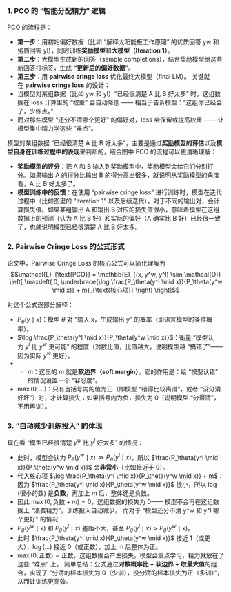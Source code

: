 
### 1. PCO 的 “智能分配精力” 逻辑

PCO 的流程是：
- **第一步**：用初始偏好数据（比如 “解释太阳能板工作原理” 的优质回答 yw 和劣质回答 yl），同时训练**奖励模型**和**大模型（Iteration 1）**。
- **第二步**：大模型生成新的回答（sample completions），结合奖励模型给这些新回答打标签，生成 **“更新后的偏好数据”**。
- **第三步**：用 **pairwise cringe loss** 优化最终大模型（final LM）。
关键就在 **pairwise cringe loss** 的设计：
- 当模型对某组数据（比如 yw 和 yl）“已经很清楚 A 比 B 好太多” 时，这组数据在 loss 计算里的 “权重” 会自动降低 —— 相当于告诉模型：“这组你已经会了，少练点。”
- 而对那些模型 “还分不清哪个更好” 的偏好对，loss 会保留或提高权重 —— 让模型集中精力学这些 “难点”。

模型对某组数据 “已经很清楚 A 比 B 好太多”，主要是通过**奖励模型的评估**以及**模型自身在训练过程中的表现**来判断的，结合图中 PCO 的流程可以更清晰理解：
- **奖励模型的评分**：把 A 和 B 输入到奖励模型中，奖励模型会给它们分别打分。如果输出 A 的得分比输出 B 的得分高出很多，就说明从奖励模型的角度看，A 比 B 好太多了。
- **模型训练中的反馈**：在使用 “pairwise cringe loss” 进行训练时，模型在迭代过程中（比如图里的 “Iteration 1” 以及后续迭代），对于不同的输出对，会计算损失值。如果某组输出 A 和输出 B 对应的损失值很小，意味着模型在这组数据上的预测（认为 A 比 B 好）和实际的偏好（A 确实比 B 好）已经很一致了，也就说明模型已经很清楚 A 比 B 好太多。

### 2. Pairwise Cringe Loss 的公式形式
论文中，Pairwise Cringe Loss 的核心公式可以简化理解为
$$\mathcal{L}_{\text{PCO}} = \mathbb{E}_{(x, y^w, y^l) \sim \mathcal{D}} \left[ \max\left( 0, \underbrace{\log \frac{P_\theta(y^l \mid x)}{P_\theta(y^w \mid x)} + m}_{\text{核心项}} \right) \right]$$

对这个公式逐部分解释：

- $P_\theta(y \mid x)$：模型 $\theta$ 对 “输入 x，生成输出 y” 的概率（即语言模型的条件概率）。
- $\log \frac{P_\theta(y^l \mid x)}{P_\theta(y^w \mid x)}$：衡量 “模型认为 $y^l$ 比 $y^w$ 更可能” 的程度（对数比值，比值越大，说明模型越 “搞错了”—— 因为实际 $y^w$ 更好）。
- + m：这里的 m 就是**软边界（soft margin）**。它的作用是：给 “模型认错” 的情况设置一个 “容忍度”。
- $\max(0, \dots)$：只有当括号内的值为正（即模型 “错得比较离谱”，或者 “没分清好坏”）时，才计算损失；如果括号内为负，损失为 0（说明模型 “分得清”，不用再训）。

### 3. “自动减少训练投入” 的体现

现在看 “模型已经很清楚 $y^w$ 比 $y^l$ 好太多” 的情况：
- 此时，模型会认为 $P_\theta(y^w \mid x) \gg P_\theta(y^l \mid x)$，所以 $\frac{P_\theta(y^l \mid x)}{P_\theta(y^w \mid x)}$ 会**非常小**（比如趋近于 0）。
- 代入核心项 $\log \frac{P_\theta(y^l \mid x)}{P_\theta(y^w \mid x)} + m$：因为 $\frac{P_\theta(y^l \mid x)}{P_\theta(y^w \mid x)}$ 很小，所以 $\log(\text{很小的数})$ 是**负数**，再加上 m 后，整体还是负数。
- 因此 $\max(0, \text{负数} + m) = 0$，这组数据的损失为 0—— 模型不会再在这组数据上 “浪费精力”，训练投入自动减少。
而对于 “模型还分不清 y^w 和 y^l 哪个更好” 的情况：
- $P_\theta(y^w \mid x)$ 和 $P_\theta(y^l \mid x)$ 差距不大，甚至 $P_\theta(y^l \mid x) > P_\theta(y^w \mid x)$。
- 此时 $\frac{P_\theta(y^l \mid x)}{P_\theta(y^w \mid x)}$ 接近 1（或更大），$\log(\dots)$ 接近 0（或正数），加上 m 后整体为正。
- $\max(0, \text{正数}) = \text{正数}$，这组数据会产生损失，模型会重点学习，精力就放在了这些 “难点” 上。
简单总结：公式通过**对数概率比 + 软边界 + 取最大值**的组合，实现了 “分清的样本损失为 0（少训），没分清的样本损失为正（多训）”，从而让训练更高效。